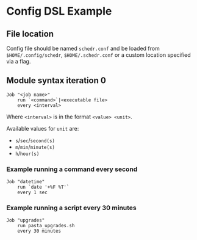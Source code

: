 # Config DSL Example

## File location
Config file should be named `schedr.conf` and be loaded from `$HOME/.config/schedr`, `$HOME/.schedr.conf` or a custom location specified via a flag.

## Module syntax iteration 0

```
Job "<job name>" 
	run `<command>`|<executable file>
	every <interval>
```

Where `<interval>` is in the format `<value> <unit>`. 

Available values for `unit` are:

+ `s`/`sec`/`second(s)`
+ `m`/`min`/`minute(s)`
+ `h`/`hour(s)`

### Example running a command every second

```
Job "datetime"
    run `date '+%F %T'`
    every 1 sec
```

### Example running a script every 30 minutes
```
Job "upgrades"
    run pasta_upgrades.sh
    every 30 minutes
```
